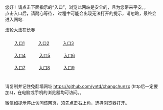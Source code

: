 您好！请点击下面指示的“入口”，浏览此网站是安全的，且为您带来平安。。 <br/>
点击入口后，请耐心等待， 过程中可能会出现无法打开的提示，请忽略，最终会进入网站. </br>

法轮大法在长春<br/>
<div style="padding:10px"><a style="margin:20px" target="_blank" href="https://d2oul5iqf3r32z.cloudfront.net/2Qpsp?gkrpllj" id="ccLink1" rel="nofollow">入口1</a> <a target="_blank" style="margin:20px" href="https://d162d62hbigj4p.cloudfront.net/2Qpsp?vuxaeyyy" id="ccLink2" rel="nofollow">入口2</a> <a style="margin:20px" target="_blank" href="https://d260eeiwx3h5f.cloudfront.net/2Qpsp?xxnvemn" id="ccLink3" rel="nofollow">入口3</a></div>

<div style="padding:10px" ><a style="margin:20px" target="_blank" href="https://d2oul5iqf3r32z.cloudfront.net/2Qpsp?gkrpllj" id="ccLink4" rel="nofollow">入口4</a> <a style="margin:20px" href="https://d162d62hbigj4p.cloudfront.net/2Qpsp?vuxaeyyy" target="_blank" id="ccLink5" rel="nofollow">入口5</a> <a style="margin:20px" href="https://d260eeiwx3h5f.cloudfront.net/2Qpsp?xxnvemn" target="_blank" id="ccLink6" rel="nofollow">入口6</a></div>

<div style="padding:10px"><a style="margin:20px" target="_blank" href="https://d2oul5iqf3r32z.cloudfront.net/2Qpsp?gkrpllj" id="ccLink7" rel="nofollow">入口7</a> <a style="margin:20px" href="https://d162d62hbigj4p.cloudfront.net/2Qpsp?vuxaeyyy" target="_blank" id="ccLink8" rel="nofollow">入口8</a> <a style="margin:20px" target="_blank" href="https://d260eeiwx3h5f.cloudfront.net/2Qpsp?xxnvemn" id="ccLink9" rel="nofollow">入口9</a></div>

<br/>



请复制并记住免翻墙网址 https://github.com/yntd/changchunzx (http后一定要加s)，在电脑或手机的浏览器均可访问。。<br/>

微信如提示停止访问该网页，须先点击右上角，选择浏览器打开。
